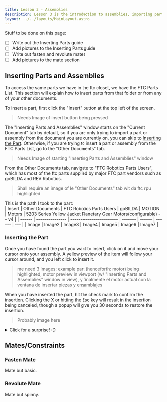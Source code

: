```yaml
---
title: Lesson 3 - Assemblies
description: Lesson 3 is the introduction to assemblies, importing parts, and basic mates.
layout: ../../layouts/MainLayout.astro
---
```

Stuff to be done on this page:  
 - [ ] Write out the Inserting Parts guide
 - [ ] Add pictures to the Inserting Parts guide
 - [ ] Write out fasten and revolute mates
 - [ ] Add pictures to the mate section

## Inserting Parts and Assemblies
  To access the same parts we have in the ftc closet, we have the FTC Parts List. This section will explain how to insert parts from that folder or from any of your other documents.  

  To insert a part, first click the "Insert" button at the top left of the screen.
> Needs Image of insert button being pressed

  The "Inserting Parts and Assemblies" window starts on the "Current Document" tab by default, so if you are only trying to import a part or assembly from the document you are currently on, you can skip to [Inserting the Part](#inserting-the-part). Otherwise, if you are trying to insert a part or assembly from the FTC Parts List, go to the "Other Documents" tab.
> Needs Image of starting "Inserting Parts and Assemblies" window

 From the Other Documents tab, navigate to "FTC Robotics Parts Users", which has most of the ftc parts supplied by major FTC part vendors such as goBILDA and REV Robotics.
> Shall require an image of le "Other Documents" tab wit da ftc rpu highlighted

This is the path I took to the part:  
| Insert | Other Documents | FTC Robotics Parts Users | goBILDA | MOTION | Motors | 5203 Series Yellow Jacket Planetary Gear Motors(configurable) -- v4 |
| ------ | --------------- | ------------------------ | ------- | ------ | ------ | --- |
|  Image |      Image2     |          Image3          | Image4  | Image5 | Image6 | Image7 |


### Inserting the Part
  Once you have found the part you want to insert, click on it and move your cursor onto your assembly. A yellow preview of the item will follow your cursor around, and you left click to insert it.
> me need 3 images: example part (henceforth: motor) being highlighted, motor preview in viewport (w/ "Inserting Parts and Assemblies" window in view), y finalmente el motor actual con la ventana de insertar piezas y ensamblajes

  When you have inserted the part, hit the check mark to confirm the insertion. Clicking the X or hitting the Esc key will result in the insertion being canceled, though a popup will give you 30 seconds to restore the insertion.
> Probably image here

<details> <summary> Click for a surprise! :D  </summary>
._. <-- funny looking cat  <br>
-|-  <br>
/ \  <br>
</details>

## Mates/Constraints
### Fasten Mate
Mate but basic.

### Revolute Mate
Mate but spinny.
